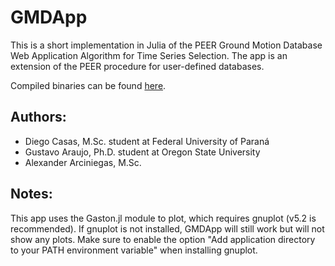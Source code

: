 # GMDApp
This is a short implementation in Julia of the PEER Ground Motion Database Web Application Algorithm for Time Series Selection.
The app is an extension of the PEER procedure for user-defined databases.

Compiled binaries can be found [here](https://github.com/gaaraujo/GMDApp/releases/tag/v0.2.0).

## Authors:
- Diego Casas, M.Sc. student at Federal University of Paraná
- Gustavo Araujo, Ph.D. student at Oregon State University
- Alexander Arciniegas, M.Sc.

## Notes:
This app uses the Gaston.jl module to plot, which requires gnuplot (v5.2 is recommended). If gnuplot is not installed, GMDApp will still work but will not show any plots. Make sure to enable the option "Add application directory to your PATH environment variable" when installing gnuplot.
